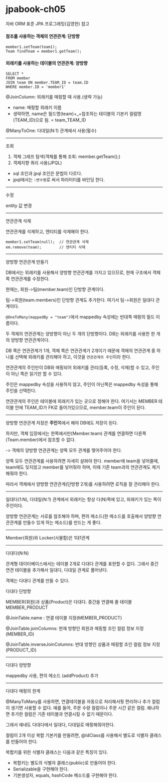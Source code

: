 # jpabook-ch05
자바 ORM 표준 JPA 프로그래밍(김영한) 참고

#### 참조를 사용하는 객체의 연관관계: 단방향

```
member1.setTeam(team1);
Team findTeam = member1.getTeam();
```

#### 외래키를 사용하는 데이블의 연관관계: 양방향

```roomsql
SELECT * 
FROM member
JOIN team ON member.TEAM_ID = team.ID
WHERE member.ID = 'member1'
```

@JoinColumn: 외래키를 매핑할 때 사용.(생략 가능)
- name: 매핑할 외래키 이름
- 생략하면, name은 필드명(team)+_+참조하는 테이블의 기본키 컬럼명(TEAM_ID)으로 됨. = team_TEAM_ID

@ManyToOne: 다대일(N:1) 관계에서 사용(필수)

--- 
조회
1. 객체 그래프 탐색(객체를 통해 조회: member.getTeam();)
2. 객체지향 쿼리 사용(JPQL)
- sql 조인과 jpql 조인은 문법이 다르다.
- jpql에서는 `:변수명`로 써서 파라미터를 바인딩 한다.

---
수정

entity 값 변경

---

연관관계 삭제

연관관계를 삭제하고, 엔티티를 삭제해야 한다.
```
member1.setTeam(null);  // 연관관계 삭제
em.remove(team);        // 엔티티 삭제
```

---

양방향 연관관계 만들기

DB에서는 외래키를 사용해서 양방향 연관관계를 가지고 있으므로, 현재 구조에서 객체쪽 연관관계를 수정한다.

현재는, 회원->팀(member.team)인 단방향 관계이다. 

팀->회원(team.members)인 단방향 관계도 추가한다. 여기서 팀->회원은 일대다 관계이다. 

`@OneToMany(mappedBy = "team")`에서 mappedby 속성에는 반대쪽 매핑의 필드 이름이다.

두 객체의 연관관계는 양방향이 아닌 두 개의 단방향이다. DB는 외래키를 사용한 한 개의 양방향 연관관계이다. 

DB 쪽은 연관관계가 1개, 객체 쪽은 연관관계가 2개이기 때문에 객체의 연관관계 중 하나를 선택해 외래키를 관리해야 하고, 이것을 `연관관계의 주인`이라 한다.

연관관계의 주인만이 DB와 매핑되어 외래키를 관리(등록, 수정, 삭제)할 수 있고, 주인이 아닌 쪽은 읽기만 할 수 있다. 

주인은 mappedby 속성을 사용하지 않고, 주인이 아닌쪽은 mappedby 속성을 통해 주인을 선택한다. 

연관관게의 주인은 테이블에 외래키가 있는 곳으로 정해야 한다. 여기서는 MEMBER 테이블 안에 TEAM_ID가 FK로 들어가있으므로, member.team이 주인이 된다. 

---

양방향 연관관계 저장은 **주인**쪽에서 해야 DB에도 저장이 된다.
 
하지만, 객체 입장에서는 한쪽에서만(Member.team) 관계를 연결하면 다른쪽(Team.member)에서 참조할 수 없다.

-> 객체의 양방향 연관관계는 양쪽 모두 관계를 맺어주어야 한다. 

양쪽 모두 연관관계를 사용하려면 자세히 살펴야 한다. member에 team을 넣어줄때, team에도 잊지않고 member를 넣어줘야 하며, 이때 기존 team과의 연관관계도 제거해줘야 한다.

따라서 객체에서 양방향 연관관계(단방향 2개)를 사용하려면 로직을 잘 관리해야 한다. 

---

일대다(1:N), 다대일(N:1) 관계에서 외래키는 항상 다(N)쪽에 있고, 외래키가 있는 쪽이 주인이다. 

양방향 연관관계는 서로를 참조해야 하며, 편의 메소드(한 메소드를 호출해서 양방향 연관관계를 만들수 있게 하는 메소드)를 만드는 게 좋다. 

---

Member(회원)와 Locker(사물함)은 1대1관계
 
---

다대다(N:N)

관계형 데이터베이스에서는 테이블 2개로 다대다 관계를 표현할 수 없다. 그래서 중간 연견 테이블을 추가해서 일대다, 다대일 관계로 풀어낸다. 

객체는 다대다 관계를 만들 수 있다.

다대다 단방향

MEMBER(회원)과 상품(Product)은 다대다. 중간을 연결해 줄 테이블 MEMBER_PRODUCT

@JoinTable.name : 연결 테이블 지정(MEMBER_PRODUCT)

@JoinTable.joinColumns: 현재 방향인 회원과 매핑할 조인 컬럼 정보 지정(MEMBER_ID)

@JoinTable.inverseJoinColumns: 반대 방향인 상품과 매핑할 조인 컬럼 정보 지정(PRODUCT_ID)  

---

다대다 양방향

mappedby 사용, 편의 메소드 (addProduct) 추가 

---

다대다 매핑의 한계

@ManyToMany를 사용하면, 연결테이블을 자동으로 처리해서줫 편리하나 추가 컬럼이 생기면 사용할 수 없다. 예를 들어, 주문 수량 컬럼이나 주문 시간 같은 컬럼. 왜냐하면 추가한 컬럼은 기존 테이블과 연결시킬 수 없기 때문이다. 

그래서 얘네도 다대다에서 일대다, 다대일로 매핑해줘야한다.  

컬럼이 2개 이상 복합 기본키를 만들려면, @IdClass를 사용해서 별도로 식별자 클래스를 만들어야 한다.

복합키를 위한 식별자 클래스는 다음과 같은 특징이 있다.
 
- 복합키는 별도의 식별자 클래스(public)로 만들어야 한다.
- Serializable을 구현해야 한다.
- 기본생성자, equals, hashCode 메소드를 구현해야 한다.  